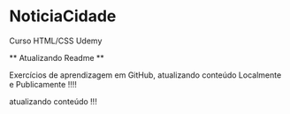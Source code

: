 # NoticiaCidade
 Curso HTML/CSS Udemy

** Atualizando Readme ** 

Exercícios de aprendizagem em GitHub, atualizando conteúdo Localmente e Publicamente !!!!

atualizando conteúdo !!!
